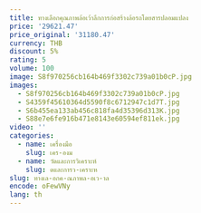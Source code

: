 ```yaml
---
title: ทางเลือกคุณภาพล้อเว้าลึกการก่อสร้างล้อรถโดยสารปลอมแปลง
price: '29621.47'
price_original: '31180.47'
currency: THB
discount: 5%
rating: 5
volume: 100
image: S8f970256cb164b469f3302c739a01b0cP.jpg
images:
  - S8f970256cb164b469f3302c739a01b0cP.jpg
  - S4359f45610364d5590f8c6712947c1d7T.jpg
  - S6b455ea133ab456c818fa4d35396d313K.jpg
  - S88e7e6fe916b471e8143e60594ef811ek.jpg
video: ''
categories:
  - name: เครื่องมือ
    slug: เคร-องม
  - name: วัดและการวิเคราะห์
    slug: ดและการว-เคราะห
slug: ทางเล-อกค-ณภาพล-อเว-าล
encode: oFewVNy
lang: th
---
```

  
